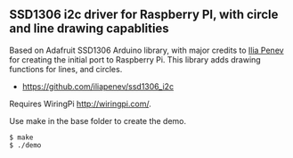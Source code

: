 SSD1306 i2c driver for Raspberry PI, with circle and line drawing capablities
-----------------------------------------------------------------------------

Based on Adafruit SSD1306 Arduino library, with major credits to [Ilia Penev](https://github.com/iliapenev) for creating the initial port to Raspberry Pi.   This library adds drawing functions for lines, and circles.

* https://github.com/iliapenev/ssd1306_i2c

Requires WiringPi http://wiringpi.com/. 

Use make in the base folder to create the demo.

	$ make 
	$ ./demo

